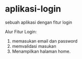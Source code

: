 # aplikasi-login
sebuah aplikasi dengan fitur login

Alur Fitur Login:
1. memasukan email dan password
2. memvalidasi masukan
3. Menampilkan halaman home.

